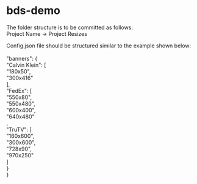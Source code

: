# bds-demo
The folder structure is to be committed as follows: <br/>
Project Name -> Project Resizes <br/>


Config.json file should be structured similar to the example shown below:<br/>
<br/>"banners": {
<br/>"Calvin Klein": [
<br/>"180x50",
<br/>"300x416"
<br/>],
<br/>"FedEx": [
<br/>"550x80",
<br/>"550x480",
<br/>"600x400",
<br/>"640x480"
<br/>,
<br/>"TruTV": [
<br/>"160x600",
<br/>"300x600",
<br/>"728x90",
<br/>"970x250"
<br/>]
<br/>}
<br/>}

